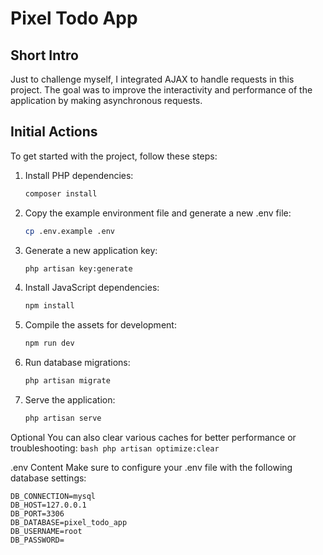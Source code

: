 # Pixel Todo App

## Short Intro

Just to challenge myself, I integrated AJAX to handle requests in this project. The goal was to improve the interactivity and performance of the application by making asynchronous requests.

## Initial Actions

To get started with the project, follow these steps:

1. Install PHP dependencies:
   ```bash
   composer install
   ```

2. Copy the example environment file and generate a new .env file:
    ```bash
    cp .env.example .env
    ```

3. Generate a new application key:
    ```bash
    php artisan key:generate
    ```

4. Install JavaScript dependencies:
    ```bash
    npm install
    ```
    
5. Compile the assets for development:
    ```bash
    npm run dev
    ```
    
6. Run database migrations:
    ```bash
    php artisan migrate
    ```
    
7. Serve the application:
    ```bash
    php artisan serve
    ```

Optional
You can also clear various caches for better performance or troubleshooting:
    ```bash
    php artisan optimize:clear
    ```

.env Content
Make sure to configure your .env file with the following database settings:
```
DB_CONNECTION=mysql
DB_HOST=127.0.0.1
DB_PORT=3306
DB_DATABASE=pixel_todo_app
DB_USERNAME=root
DB_PASSWORD=
````
